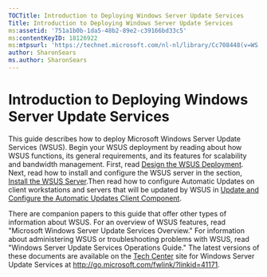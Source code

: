 ```yaml
---
TOCTitle: Introduction to Deploying Windows Server Update Services
Title: Introduction to Deploying Windows Server Update Services
ms:assetid: '751a1b0b-1da5-48b2-89e2-c39166bd33c5'
ms:contentKeyID: 18126922
ms:mtpsurl: 'https://technet.microsoft.com/nl-nl/library/Cc708448(v=WS.10)'
author: SharonSears
ms.author: SharonSears
---
```


Introduction to Deploying Windows Server Update Services
========================================================

This guide describes how to deploy Microsoft Windows Server Update Services (WSUS). Begin your WSUS deployment by reading about how WSUS functions, its general requirements, and its features for scalability and bandwidth management. First, read [Design the WSUS Deployment](https://technet.microsoft.com/2877be79-b5d6-483c-8eb6-045afe96c7d2). Next, read how to install and configure the WSUS server in the section, [Install the WSUS Server](https://technet.microsoft.com/9d55bda5-9eb9-46d2-a204-62034936eb13).Then read how to configure Automatic Updates on client workstations and servers that will be updated by WSUS in [Update and Configure the Automatic Updates Client Component](https://technet.microsoft.com/08ede2e2-efa8-4e49-80b9-0fe20bcda2a7).

There are companion papers to this guide that offer other types of information about WSUS. For an overview of WSUS features, read "Microsoft Windows Server Update Services Overview." For information about administering WSUS or troubleshooting problems with WSUS, read "Windows Server Update Services Operations Guide." The latest versions of these documents are available on the [Tech Center](http://go.microsoft.com/fwlink/?linkid=41171) site for Windows Server Update Services at http://go.microsoft.com/fwlink/?linkid=41171.
